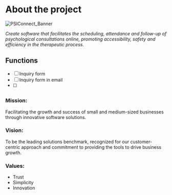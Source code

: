 # About the project

![PSIConnect_Banner](https://github.com/PedroEwen/Projeto_CashFex/assets/116721969/1904f206-4baa-48cb-9b11-a15f6322e149)

<i>Create software that facilitates the scheduling, attendance and follow-up of psychological consultations online, promoting accessibility, safety and efficiency in the therapeutic process.</i>
## Functions
- [ ] Inquiry form
- [ ] Inquiry form in email
- [ ]  
##
### Mission:
   Facilitating the growth and success of small and medium-sized businesses through innovative software solutions.
### Vision:
   To be the leading solutions benchmark, recognized for our customer-centric approach and commitment to providing the tools to drive business growth.
### Values:
- Trust
- Simplicity
- Innovation
